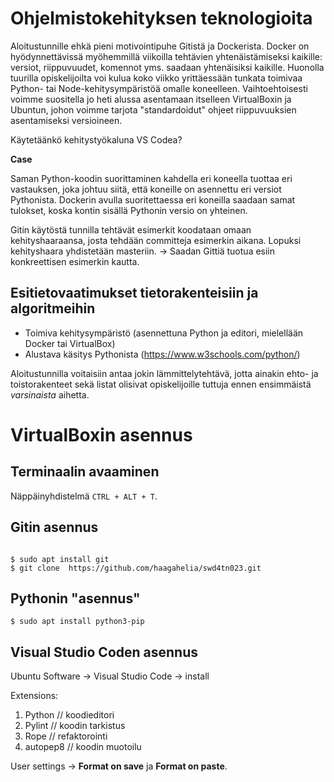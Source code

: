 # Ohjelmistokehityksen teknologioita


Aloitustunnille ehkä pieni motivointipuhe Gitistä ja Dockerista. Docker on hyödynnettävissä myöhemmillä viikoilla tehtävien yhtenäistämiseksi kaikille: versiot, riippuvuudet, komennot yms. saadaan yhtenäisiksi kaikille. Huonolla tuurilla opiskelijoilta voi kulua koko viikko yrittäessään tunkata toimivaa Python- tai Node-kehitysympäristöä omalle koneelleen. Vaihtoehtoisesti voimme suositella jo heti alussa asentamaan itselleen VirtualBoxin ja Ubuntun, johon voimme tarjota "standardoidut" ohjeet riippuvuuksien asentamiseksi versioineen.

Käytetäänkö kehitystyökaluna VS Codea?

**Case**

Saman Python-koodin suorittaminen kahdella eri koneella tuottaa eri vastauksen, joka johtuu siitä, että koneille on asennettu eri versiot Pythonista. Dockerin avulla suoritettaessa eri koneilla saadaan samat tulokset, koska kontin sisällä Pythonin versio on yhteinen.

Gitin käytöstä tunnilla tehtävät esimerkit koodataan omaan kehityshaaraansa, josta tehdään committeja esimerkin aikana. Lopuksi kehityshaara yhdistetään masteriin. &rarr; Saadan Gittiä tuotua esiin konkreettisen esimerkin kautta.


## Esitietovaatimukset tietorakenteisiin ja algoritmeihin

* Toimiva kehitysympäristö (asennettuna Python ja editori, mielellään Docker tai VirtualBox)
* Alustava käsitys Pythonista (https://www.w3schools.com/python/)

Aloitustunnilla voitaisiin antaa jokin lämmittelytehtävä, jotta ainakin ehto- ja toistorakenteet sekä listat olisivat opiskelijoille tuttuja ennen ensimmäistä _varsinaista_ aihetta.


<!-- 

# CSC Pilvipalvelut

https://www.csc.fi/web/education/pilvipalvelut

# CSC Pouta

https://docs.csc.fi/cloud/pouta/

# CSC Rahti

https://docs.csc.fi/cloud/rahti/rahti-what-is/ -->


# VirtualBoxin asennus

## Terminaalin avaaminen

Näppäinyhdistelmä `CTRL + ALT + T`.

## Gitin asennus

```shell

$ sudo apt install git
$ git clone  https://github.com/haagahelia/swd4tn023.git

```

## Pythonin "asennus"

```shell
$ sudo apt install python3-pip
```

## Visual Studio Coden asennus

Ubuntu Software &rarr; Visual Studio Code &rarr; install

Extensions: 

1. Python // koodieditori
1. Pylint // koodin tarkistus
1. Rope // refaktorointi
1. autopep8 // koodin muotoilu

User settings &rarr; **Format on save** ja **Format on paste**.
